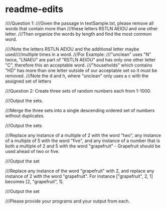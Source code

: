 # readme-edits

////Question 1:
///Given the passage in textSample.txt, please remove all words that contain more than
///these letters RSTLN AEIOU and one other letter.
///Then organize the words by length and find the most common word.

////Note the letters RSTLN AEIOU and the additional letter maybe used////multiple times in a word.
///For Example:
///"unclean" uses "N" twice, "LNAEU" are part of "RSTLN AEIOU" and has only one other letter "C", therefore this an acceptable word.
///"households" which contains "HD" has more than one letter outside of our acceptable set so it  must be removed.
///Note the d and h, where "unclean" only uses a c with the assigned set of letters

///Question 2:   Create three sets of random numbers each from 1-1000.

///Output the sets.

///Merge the three sets into a single descending ordered set of numbers without duplicates.

///Output the sets

///Replace any instance of a multiple of 2 with the word "two", any instance of a multiple of 5 with the word "five", and any instance of a number that is both a multiple of 2 and 5 with the word "grapefruit" - Grapefruit should be used ahead of two or five.

///Output the set

///Replace any instance of the word "grapefruit" with 2, and replace any instance of 2 with the word "grapefruit".  For instance ["grapefruit", 2, 1] becomes [2, "grapefruit", 1].

///Output the set

///Please provide your programs and your output from each.


